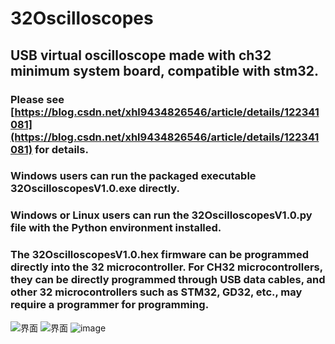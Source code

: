 # 32Oscilloscopes
## USB virtual oscilloscope made with ch32 minimum system board, compatible with stm32.
### Please see [https://blog.csdn.net/xhl9434826546/article/details/122341081](https://blog.csdn.net/xhl9434826546/article/details/122341081) for details.
### Windows users can run the packaged executable 32OscilloscopesV1.0.exe directly.
### Windows or Linux users can run the 32OscilloscopesV1.0.py file with the Python environment installed.
### The 32OscilloscopesV1.0.hex firmware can be programmed directly into the 32 microcontroller. For CH32 microcontrollers, they can be directly programmed through USB data cables, and other 32 microcontrollers such as STM32, GD32, etc., may require a programmer for programming.
![界面](https://img-blog.csdnimg.cn/3e3722d40275450f833bdf2759218af9.png?x-oss-process=image/watermark,type_d3F5LXplbmhlaQ,shadow_50,text_Q1NETiBA566A5Y2VfOe6r-eyuQ==,size_20,color_FFFFFF,t_70,g_se,x_16)
![界面](https://img-blog.csdnimg.cn/efd242dc87094c6db9d461396162b751.png?x-oss-process=image/watermark,type_d3F5LXplbmhlaQ,shadow_50,text_Q1NETiBA566A5Y2VfOe6r-eyuQ==,size_20,color_FFFFFF,t_70,g_se,x_16)
![image](https://user-images.githubusercontent.com/61871196/148540933-167b3260-f409-4803-ae52-139fdb0a0598.png)

